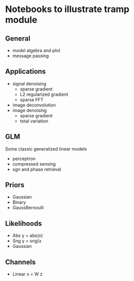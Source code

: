 # Notebooks to illustrate tramp module

## General

- model algebra and plot
- message passing

## Applications

- signal denoising
  - sparse gradient
  - L2 regularized gradient
  - sparse FFT
- image deconvolution
- image denoising
  - sparse gradient
  - total variation

## GLM

Some classic generalized linear models

- perceptron
- compressed sensing
- sgn and phase retrieval

## Priors

- Gaussian
- Binary
- GaussBernoulli

## Likelihoods

- Abs y = abs(x)
- Sng y = sng(x
- Gaussian

## Channels

- Linear x = W z
